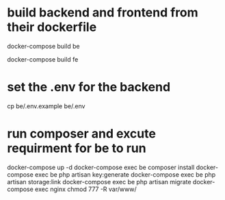 # build backend and frontend from their dockerfile  
docker-compose build be

docker-compose build fe

# set the .env for the backend
cp be/.env.example be/.env

# run composer and excute requirment for be to run 
docker-compose up -d
docker-compose exec be composer install
docker-compose exec be php artisan key:generate
docker-compose exec be php artisan storage:link
docker-compose exec be php artisan migrate
docker-compose exec nginx chmod 777 -R var/www/
